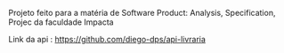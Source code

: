 Projeto feito para a matéria de Software Product: Analysis, Specification, Projec da faculdade Impacta


Link da api : https://github.com/diego-dps/api-livraria
